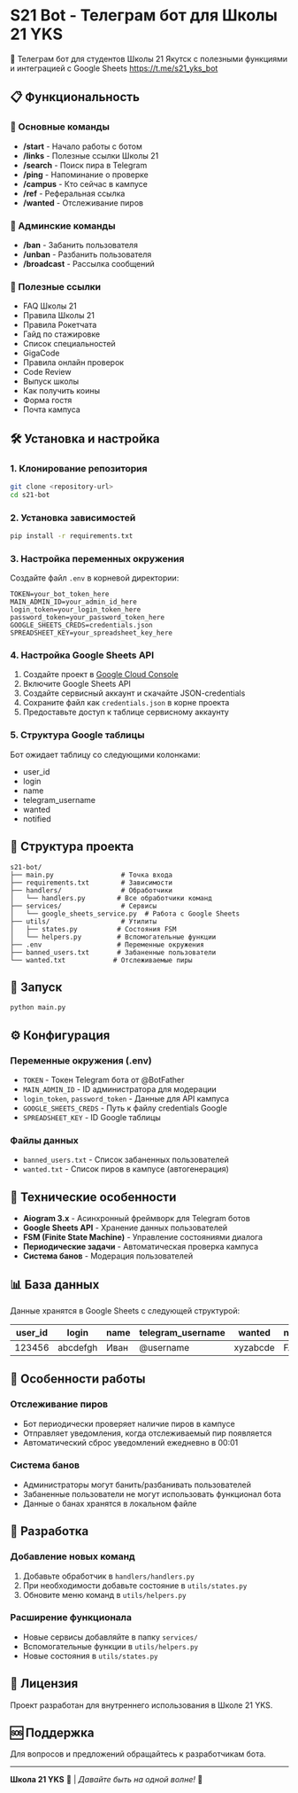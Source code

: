 # S21 Bot - Телеграм бот для Школы 21 YKS

🤖 Телеграм бот для студентов Школы 21 Якутск с полезными функциями и интеграцией с Google Sheets https://t.me/s21_yks_bot

## 📋 Функциональность

### 🔹 Основные команды
- **/start** - Начало работы с ботом
- **/links** - Полезные ссылки Школы 21
- **/search** - Поиск пира в Telegram
- **/ping** - Напоминание о проверке
- **/campus** - Кто сейчас в кампусе
- **/ref** - Реферальная ссылка
- **/wanted** - Отслеживание пиров

### 🔹 Админские команды
- **/ban** - Забанить пользователя
- **/unban** - Разбанить пользователя
- **/broadcast** - Рассылка сообщений

### 🔹 Полезные ссылки
- FAQ Школы 21
- Правила Школы 21
- Правила Рокетчата
- Гайд по стажировке
- Список специальностей
- GigaCode
- Правила онлайн проверок
- Code Review
- Выпуск школы
- Как получить коины
- Форма гостя
- Почта кампуса

## 🛠 Установка и настройка

### 1. Клонирование репозитория
```bash
git clone <repository-url>
cd s21-bot
```

### 2. Установка зависимостей
```bash
pip install -r requirements.txt
```

### 3. Настройка переменных окружения
Создайте файл `.env` в корневой директории:

```env
TOKEN=your_bot_token_here
MAIN_ADMIN_ID=your_admin_id_here
login_token=your_login_token_here
password_token=your_password_token_here
GOOGLE_SHEETS_CREDS=credentials.json
SPREADSHEET_KEY=your_spreadsheet_key_here
```

### 4. Настройка Google Sheets API
1. Создайте проект в [Google Cloud Console](https://console.cloud.google.com/)
2. Включите Google Sheets API
3. Создайте сервисный аккаунт и скачайте JSON-credentials
4. Сохраните файл как `credentials.json` в корне проекта
5. Предоставьте доступ к таблице сервисному аккаунту

### 5. Структура Google таблицы
Бот ожидает таблицу со следующими колонками:
- user_id
- login
- name
- telegram_username
- wanted
- notified

## 📁 Структура проекта

```
s21-bot/
├── main.py                 # Точка входа
├── requirements.txt        # Зависимости
├── handlers/               # Обработчики
│   └── handlers.py        # Все обработчики команд
├── services/               # Сервисы
│   └── google_sheets_service.py  # Работа с Google Sheets
├── utils/                  # Утилиты
│   ├── states.py          # Состояния FSM
│   └── helpers.py         # Вспомогательные функции
├── .env                   # Переменные окружения
├── banned_users.txt       # Забаненные пользователи
└── wanted.txt            # Отслеживаемые пиры
```

## 🚀 Запуск

```bash
python main.py
```

## ⚙️ Конфигурация

### Переменные окружения (.env)
- `TOKEN` - Токен Telegram бота от @BotFather
- `MAIN_ADMIN_ID` - ID администратора для модерации
- `login_token`, `password_token` - Данные для API кампуса
- `GOOGLE_SHEETS_CREDS` - Путь к файлу credentials Google
- `SPREADSHEET_KEY` - ID Google таблицы

### Файлы данных
- `banned_users.txt` - Список забаненных пользователей
- `wanted.txt` - Список пиров в кампусе (автогенерация)

## 🔧 Технические особенности

- **Aiogram 3.x** - Асинхронный фреймворк для Telegram ботов
- **Google Sheets API** - Хранение данных пользователей
- **FSM (Finite State Machine)** - Управление состояниями диалога
- **Периодические задачи** - Автоматическая проверка кампуса
- **Система банов** - Модерация пользователей

## 📊 База данных

Данные хранятся в Google Sheets с следующей структурой:

| user_id | login | name | telegram_username | wanted | notified |
|---------|-------|------|------------------|--------|----------|
| 123456  | abcdefgh | Иван | @username | xyzabcde | FALSE |

## 🎯 Особенности работы

### Отслеживание пиров
- Бот периодически проверяет наличие пиров в кампусе
- Отправляет уведомления, когда отслеживаемый пир появляется
- Автоматический сброс уведомлений ежедневно в 00:01

### Система банов
- Администраторы могут банить/разбанивать пользователей
- Забаненные пользователи не могут использовать функционал бота
- Данные о банах хранятся в локальном файле

## 🤝 Разработка

### Добавление новых команд
1. Добавьте обработчик в `handlers/handlers.py`
2. При необходимости добавьте состояние в `utils/states.py`
3. Обновите меню команд в `utils/helpers.py`

### Расширение функционала
- Новые сервисы добавляйте в папку `services/`
- Вспомогательные функции в `utils/helpers.py`
- Новые состояния в `utils/states.py`

## 📝 Лицензия

Проект разработан для внутреннего использования в Школе 21 YKS.

## 🆘 Поддержка

Для вопросов и предложений обращайтесь к разработчикам бота.

---

**Школа 21 YKS** 🦣 | *Давайте быть на одной волне!* 🌊
